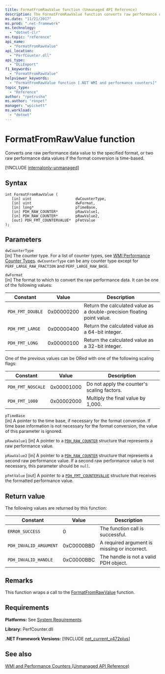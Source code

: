 ```yaml
---
title: FormatFromRawValue function (Unmanaged API Reference)
description: The FormatFromRawValue function converts raw performance data to a specified format.
ms.date: "11/21/2017"
ms.prod: ".net-framework"
ms.technology: 
  - "dotnet-clr"
ms.topic: "reference"
api_name: 
  - "FormatFromRawValue"
api_location: 
  - "PerfCounter.dll"
api_type: 
  - "DLLExport"
f1_keywords: 
  - "FormatFromRawValue"
helpviewer_keywords: 
  - "FormatFromRawValue function [.NET WMI and performance counters]"
topic_type: 
  - "Reference"
author: "rpetrusha"
ms.author: "ronpet"
manager: "wpickett"
ms.workload: 
  - "dotnet"
---
```

# FormatFromRawValue function
Converts one raw performance data value to the specified format, or two raw performance data values if the format conversion is time-based.   
  
[!INCLUDE [internalonly-unmanaged](../../../../includes/internalonly-unmanaged.md)]
  
## Syntax  
  
```  
int FormatFromRawValue (
   [in] uint                    dwCounterType, 
   [in] uint                    dwFormat, 
   [in] long*                   pTimeBase,
   [in] PDH_RAW_COUNTER*        pRawValue1,
   [in] PDH_RAW_COUNTER*        pRawValue2,
   [out] PDH_FMT_COUNTERVALUE*  pFmtValue
); 
```  

## Parameters

`dwCounterType`  
[in] The counter type. For a list of counter types, see [WMI Performance Counter Types](https://msdn.microsoft.com/library/aa394569(v=vs.85).aspx). `dwCounterType` can be any counter type except for `PERF_LARGE_RAW_FRACTION` and `PERF_LARGE_RAW_BASE`. 

`dwFormat`  
[in] The format to which to convert the raw performance data. It can be one of the following values:

|Constant  |Value  |Description |
|---------|---------|---------|
| `PDH_FMT_DOUBLE` |0x00000200 | Return the calculated value as a double-precision floating point value. | 
| `PDH_FMT_LARGE` | 0x00000400 | Return the calculated value as a 64-bit integer. |
| `PDH_FMT_LONG` | 0x00000100 | Return the calculated value as a 32-bit integer. |

One of the previous values can be ORed with one of the following scaling flags:

|Constant  |Value  |Description |
|---------|---------|---------|
| `PDH_FMT_NOSCALE` | 0x00001000 | Do not apply the counter's scaling factors. |
| `PDH_FMT_1000` | 0x00002000 | Multiply the final value by 1,000. | 

`pTimeBase`  
[in] A pointer to the time base, if necessary for the format conversion. If time base information is not necessary for the format conversion, the value of this parameter is ignored.

`pRawValue1` 
[in] A pointer to a [`PDH_RAW_COUNTER`](https://msdn.microsoft.com/library/windows/desktop/aa373060(v=vs.85).aspx) structure that represents a raw performance value.

`pRawValue2`
[in] A pointer to a [`PDH_RAW_COUNTER`](https://msdn.microsoft.com/library/windows/desktop/aa373060(v=vs.85).aspx) structure that represents a second raw performance value. If a second raw performance value is not necessary, this parameter should be `null`.

`pFmtValue`
[out] A pointer to a [`PDH_FMT_COUNTERVALUE`](https://msdn.microsoft.com/library/windows/desktop/aa373050(v=vs.85).aspx) structure that receives the formatted performance value.

## Return value

The following values are returned by this function:

|Constant  |Value  |Description  |
|---------|---------|---------|
| `ERROR_SUCCESS` | 0 | The function call is successful. |
| `PDH_INVALID_ARGUMENT` | 0xC0000BBD | A required argument is missing or incorrect. | 
| `PDH_INVALID_HANDLE` | 0xC0000BBC | The handle is not a valid PDH object. |
  
## Remarks

This function wraps a call to the [FormatFromRawValue](https://msdn.microsoft.com/library/ms231047(v=vs.85).aspx) function.

## Requirements  
 **Platforms:** See [System Requirements](../../../../docs/framework/get-started/system-requirements.md).  
  
 **Library:** PerfCounter.dll  
  
 **.NET Framework Versions:** [!INCLUDE [net_current_v472plus](../../../../includes/net-current-v472plus.md)]  
  
## See also  
[WMI and Performance Counters (Unmanaged API Reference)](index.md)
